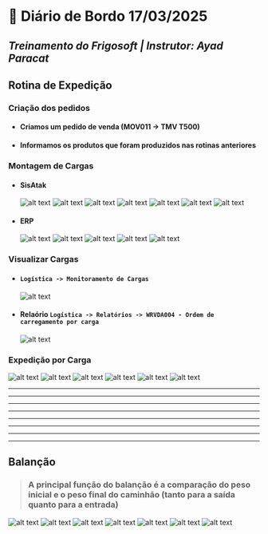 # 📌 **Diário de Bordo 17/03/2025**
## *Treinamento do Frigosoft | Instrutor: Ayad Paracat*

## Rotina de Expedição

### Criação dos pedidos
- #### Criamos um pedido de venda (MOV011 -> TMV T500)
- #### Informamos os produtos que foram produzidos nas rotinas anteriores

### Montagem de Cargas
- #### SisAtak
    ![alt text](../imagens/Screenshot_262.png)
    ![alt text](../imagens/Screenshot_263.png)
    ![alt text](../imagens/Screenshot_264.png)
    ![alt text](../imagens/Screenshot_265.png)
    ![alt text](../imagens/Screenshot_266.png)
    ![alt text](../imagens/Screenshot_267.png)
    ![alt text](../imagens/Screenshot_268.png)

- #### ERP
    ![alt text](../imagens/Screenshot_269.png)
    ![alt text](../imagens/Screenshot_270.png)
    ![alt text](../imagens/Screenshot_271.png)
    ![alt text](../imagens/Screenshot_272.png)
    ![alt text](../imagens/Screenshot_273.png)

### Visualizar Cargas
- #### `Logística -> Monitoramento de Cargas`
    ![alt text](../imagens/Screenshot_274.png)
- #### Relaório `Logística -> Relatórios -> WRVDA004 - Ordem de carregamento por carga`
    ![alt text](../imagens/Screenshot_275.png)

### Expedição por Carga
![alt text](../imagens/Screenshot_276.png)
![alt text](../imagens/Screenshot_277.png)
![alt text](../imagens/Screenshot_278.png)
![alt text](../imagens/Screenshot_279.png)
![alt text](../imagens/Screenshot_280.png)
![alt text](../imagens/Screenshot_281.png)

---
---
---
---
---
---
---
---

## Balanção

> ### A principal função do balanção é a comparação do peso inicial e o peso final do caminhão (tanto para a saída quanto para a entrada)

![alt text](../imagens/Screenshot_282.png)
![alt text](../imagens/Screenshot_283.png)
![alt text](../imagens/Screenshot_284.png)
![alt text](../imagens/Screenshot_285.png)
![alt text](../imagens/Screenshot_286.png)
![alt text](../imagens/Screenshot_287.png)
![alt text](../imagens/Screenshot_288.png)